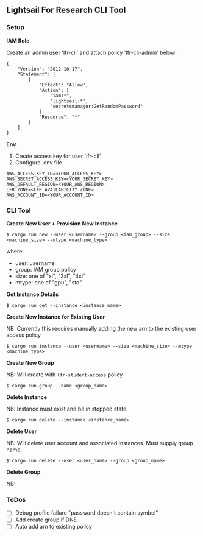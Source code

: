 ## Lightsail For Research CLI Tool

### Setup

**IAM Role**

Create an admin user 'lfr-cli' and attach policy 'lfr-cli-admin' below: 

```
{
    "Version": "2012-10-17",
    "Statement": [
        {
            "Effect": "Allow",
            "Action": [
                "iam:*",
                "lightsail:*",
                "secretsmanager:GetRandomPassword"
            ],
            "Resource": "*"
        }
    ]
}
```

**Env**

1. Create access key for user 'lfr-cli'
2. Configure .env file

```
AWS_ACCESS_KEY_ID=<YOUR_ACCESS_KEY>
AWS_SECRET_ACCESS_KEY=<YOUR_SECRET_KEY>
AWS_DEFAULT_REGION=<YOUR_AWS_REGION>
LFR_ZONE=<LFR_AVAILABILITY_ZONE>
AWS_ACCOUNT_ID=<YOUR_ACCOUNT_ID>
```

### CLI Tool

**Create New User + Provision New Instance**

```
$ cargo run new --user <username> --group <iam_group> --size <machine_size> --mtype <machine_type>
```

where: 
* user: username
* group: IAM group policy
* size: one of "xl", "2xl", "4xl"
* mtype: one of "gpu", "std"


**Get Instance Details**

```
$ cargo run get --instance <instance_name>
```

**Create New Instance for Existing User**

NB: Currently this requires manually adding the new arn to the existing user access policy

```
$ cargo run instance --user <username> --size <machine_size> --mtype <machine_type>
```

**Create New Group**

NB: Will create with `lfr-student-access` policy
```
$ cargo run group --name <group_name>
```

**Delete Instance**

NB: Instance must exist and be in stopped state

```
$ cargo run delete --instance <instance_name>
```

**Delete User**

NB: Will delete user account and associated instances. Must supply group name.

```
$ cargo run delete --user <user_name> --group <group_name>
```

**Delete Group**

NB: 

### ToDos

*[ ] Debug profile failure "password doesn't contain symbol"
*[ ] Add create group if DNE
*[ ] Auto add arn to existing policy
